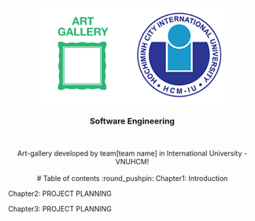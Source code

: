 <div id="top" style="display: flex; justify-content: center;">
  <img src="img/art-gallery-icon-13975.png" alt="Banner" width="200" height="200" ">
  <img src="img/logo.png" alt="Logo" width="200" height="200" ">
</div>

<h3 align="center">Software Engineering</h3>
    <br />
<p align="center">
    Art-gallery developed by team[team name] in International University - VNUHCM!
    <br />
    <br />
<!-- TABLE OF CONTENTS -->
# Table of contents :round_pushpin:
Chapter1: Introduction 
  
Chapter2: PROJECT PLANNING

Chapter3: PROJECT PLANNING
